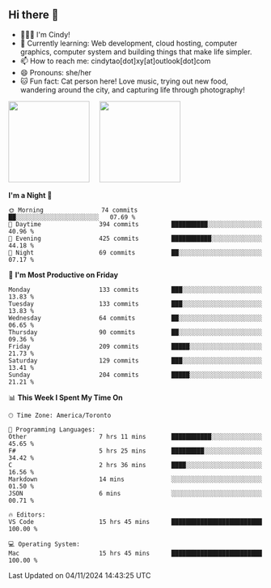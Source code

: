 ## Hi there 👋

<!--
**xinyue296/xinyue296** is a ✨ _special_ ✨ repository because its `README.md` (this file) appears on your GitHub profile.

Here are some ideas to get you started:

- 🔭 I’m currently working on ...
- 🌱 I’m currently learning ...
- 👯 I’m looking to collaborate on ...
- 🤔 I’m looking for help with ...
- 💬 Ask me about ...
- 📫 How to reach me: ...
- 😄 Pronouns: ...
- ⚡ Fun fact: ...
-->
- 👩🏻‍💻 I'm Cindy!
- 🌱 Currently learning: Web development, cloud hosting, computer graphics, computer system and building things that make life simpler.
- 📫 How to reach me: cindytao[dot]xy[at]outlook[dot]com
- 😄 Pronouns: she/her
- 🐱 Fun fact: Cat person here! Love music, trying out new food, wandering around the city, and capturing life through photography!

<!--Github Status: start-->
<div align="left">
  <img height="160em" src="https://github-readme-stats-topaz-two-25.vercel.app/api?username=xinyue296&theme=react&show_icons=true&count_private=true&include_orgs=true&hide=contribs,issues" />
    &nbsp;&nbsp;&nbsp;
  <img height="160em" src="https://github-readme-stats-cindy-taos-projects.vercel.app/api/top-langs/?username=xinyue296&theme=react&count_private=true&include_orgs=true&layout=compact" />
</div>
<!-- Github Status: end-->

<!--START_SECTION:waka-->
**I'm a Night 🦉** 

```text
🌞 Morning                74 commits          ██░░░░░░░░░░░░░░░░░░░░░░░   07.69 % 
🌆 Daytime                394 commits         ██████████░░░░░░░░░░░░░░░   40.96 % 
🌃 Evening                425 commits         ███████████░░░░░░░░░░░░░░   44.18 % 
🌙 Night                  69 commits          ██░░░░░░░░░░░░░░░░░░░░░░░   07.17 % 
```
📅 **I'm Most Productive on Friday** 

```text
Monday                   133 commits         ███░░░░░░░░░░░░░░░░░░░░░░   13.83 % 
Tuesday                  133 commits         ███░░░░░░░░░░░░░░░░░░░░░░   13.83 % 
Wednesday                64 commits          ██░░░░░░░░░░░░░░░░░░░░░░░   06.65 % 
Thursday                 90 commits          ██░░░░░░░░░░░░░░░░░░░░░░░   09.36 % 
Friday                   209 commits         █████░░░░░░░░░░░░░░░░░░░░   21.73 % 
Saturday                 129 commits         ███░░░░░░░░░░░░░░░░░░░░░░   13.41 % 
Sunday                   204 commits         █████░░░░░░░░░░░░░░░░░░░░   21.21 % 
```


📊 **This Week I Spent My Time On** 

```text
🕑︎ Time Zone: America/Toronto

💬 Programming Languages: 
Other                    7 hrs 11 mins       ███████████░░░░░░░░░░░░░░   45.65 % 
F#                       5 hrs 25 mins       █████████░░░░░░░░░░░░░░░░   34.42 % 
C                        2 hrs 36 mins       ████░░░░░░░░░░░░░░░░░░░░░   16.56 % 
Markdown                 14 mins             ░░░░░░░░░░░░░░░░░░░░░░░░░   01.50 % 
JSON                     6 mins              ░░░░░░░░░░░░░░░░░░░░░░░░░   00.71 % 

🔥 Editors: 
VS Code                  15 hrs 45 mins      █████████████████████████   100.00 % 

💻 Operating System: 
Mac                      15 hrs 45 mins      █████████████████████████   100.00 % 
```


 Last Updated on 04/11/2024 14:43:25 UTC
<!--END_SECTION:waka-->
